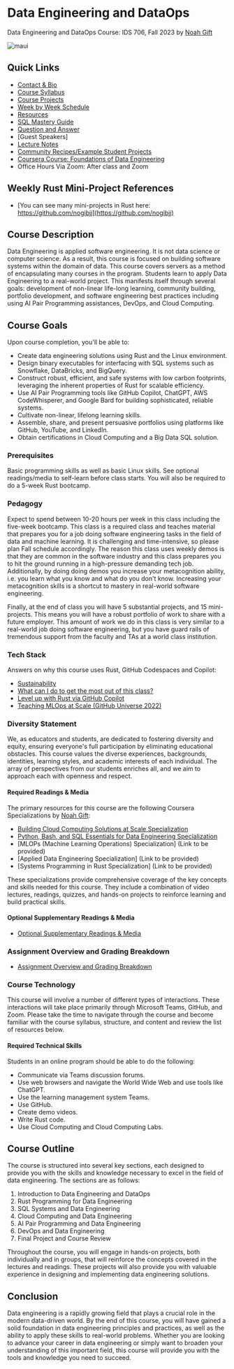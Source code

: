 # Data Engineering and DataOps

Data Engineering and DataOps Course: IDS 706, Fall 2023 by [Noah Gift](https://noahgift.com)

![maui](https://user-images.githubusercontent.com/58792/128207842-69bc2564-0f67-46e4-8d31-ed0020497034.jpg)

## Quick Links

- [Contact & Bio](https://datascience.duke.edu/noah-gift)
- [Course Syllabus](https://noahgift.github.io/data-engineering-and-dataops)
- [Course Projects](https://noahgift.github.io/data-engineering-and-dataops/projects)
- [Week by Week Schedule](https://noahgift.github.io/data-engineering-and-dataops/schedule)
- [Resources](https://noahgift.github.io/data-engineering-and-dataops/resources)
- [SQL Mastery Guide](https://noahgift.github.io/data-engineering-and-dataops/sqlmastery)
- [Question and Answer](https://noahgift.github.io/data-engineering-and-dataops/question-answer)
- [Guest Speakers]
- [Lecture Notes](https://noahgift.github.io/data-engineering-and-dataops/lecture-notes)
- [Community Recipes/Example Student Projects](https://github.com/paiml/practical-mlops-book#community-recipes)
- [Coursera Course: Foundations of Data Engineering](https://www.coursera.org/specializations/python-bash-sql-data-engineering-duke)
- Office Hours Via Zoom: After class and Zoom

## Weekly Rust Mini-Project References

- [You can see many mini-projects in Rust here: https://github.com/nogibjj](https://github.com/nogibjj)

## Course Description

Data Engineering is applied software engineering. It is not data science or computer science. As a result, this course is focused on building software systems within the domain of data. This course covers servers as a method of encapsulating many courses in the program. Students learn to apply Data Engineering to a real-world project. This manifests itself through several goals: development of non-linear life-long learning, community building, portfolio development, and software engineering best practices including using AI Pair Programming assistances, DevOps, and Cloud Computing.

## Course Goals

Upon course completion, you'll be able to:

- Create data engineering solutions using Rust and the Linux environment.
- Design binary executables for interfacing with SQL systems such as Snowflake, DataBricks, and BigQuery.
- Construct robust, efficient, and safe systems with low carbon footprints, leveraging the inherent properties of Rust for scalable efficiency.
- Use AI Pair Programming tools like GitHub Copilot, ChatGPT, AWS CodeWhisperer, and Google Bard for building sophisticated, reliable systems.
- Cultivate non-linear, lifelong learning skills.
- Assemble, share, and present persuasive portfolios using platforms like GitHub, YouTube, and LinkedIn.
- Obtain certifications in Cloud Computing and a Big Data SQL solution.

### Prerequisites

Basic programming skills as well as basic Linux skills. See optional readings/media to self-learn before class starts.  You will also be required to do a 5-week Rust bootcamp.

### Pedagogy

Expect to spend between 10-20 hours per week in this class including the five-week bootcamp.
This class is a required class and teaches material that prepares you for a job doing software engineering tasks in the field of data and machine learning.  It is challenging and time-intensive, so please plan Fall schedule accordingly.  The reason this class uses weekly demos is that they are common in the software industry and this class prepares you to hit the ground running in a high-pressure demanding tech job.  Additionally, by doing doing demos you increase your metacognition ability, i.e. you learn what you know and what do you don't know.  Increasing your metacognition skills is a shortcut to mastery in real-world software engineering.

Finally, at the end of class you will have 5 substantial projects, and 15 mini-projects.  This means you will have a robust portfolio of work to share with a future employer.  This amount of work we do in this class is very similar to a real-world job doing software engineering, but you have guard rails of tremendous support from the faculty and TAs at a world class institution.

### Tech Stack

Answers on why this course uses Rust, GitHub Codespaces and Copilot:

* [Sustainability](https://nogibjj.github.io/rust-tutorial/sustainability.html)
* [What can I do to get the most out of this class?](https://nogibjj.github.io/rust-tutorial/faq.html#what-can-i-do-to-get-the-most-out-of-this-class)
* [Level up with Rust via GitHub Copilot](https://nogibjj.github.io/rust-tutorial/learn_rust_tips.html#leveling-up-with-rust-via-github-copilot)
* [Teaching MLOps at Scale (GitHub Universe 2022)](https://nogibjj.github.io/rust-tutorial/learn_rust_tips.html#teaching-mlops-at-scale-github-universe-2022)


### Diversity Statement

We, as educators and students, are dedicated to fostering diversity and equity, ensuring everyone's full participation by eliminating educational obstacles. This course values the diverse experiences, backgrounds, identities, learning styles, and academic interests of each individual. The array of perspectives from our students enriches all, and we aim to approach each with openness and respect.

#### Required Readings & Media

The primary resources for this course are the following Coursera Specializations by [Noah Gift](https://www.coursera.org/instructor/noahgift):

- [Building Cloud Computing Solutions at Scale Specialization](https://www.coursera.org/specializations/building-cloud-computing-solutions-at-scale)
- [Python, Bash, and SQL Essentials for Data Engineering Specialization](https://www.coursera.org/specializations/python-bash-sql-data-engineering-duke)
- [MLOPs (Machine Learning Operations) Specialization] (Link to be provided)
- [Applied Data Engineering Specialization] (Link to be provided)
- [Systems Programming in Rust Specialization] (Link to be provided)

These specializations provide comprehensive coverage of the key concepts and skills needed for this course. They include a combination of video lectures, readings, quizzes, and hands-on projects to reinforce learning and build practical skills.


#### Optional Supplementary Readings & Media

- [Optional Supplementary Readings & Media](https://noahgift.github.io/data-engineering-and-dataops/optional-resources)

### Assignment Overview and Grading Breakdown

- [Assignment Overview and Grading Breakdown](https://noahgift.github.io/data-engineering-and-dataops/grading)

### Course Technology

This course will involve a number of different types of interactions. These interactions will take place primarily through Microsoft Teams, GitHub, and Zoom. Please take the time to navigate through the course and become familiar with the course syllabus, structure, and content and review the list of resources below.

#### Required Technical Skills

Students in an online program should be able to do the following:

- Communicate via Teams discussion forums.
- Use web browsers and navigate the World Wide Web and use tools like ChatGPT.
- Use the learning management system Teams.
- Use GitHub.
- Create demo videos.
- Write Rust code.
- Use Cloud Computing and Cloud Computing Labs.

## Course Outline

The course is structured into several key sections, each designed to provide you with the skills and knowledge necessary to excel in the field of data engineering. The sections are as follows:

1. Introduction to Data Engineering and DataOps
2. Rust Programming for Data Engineering
3. SQL Systems and Data Engineering
4. Cloud Computing and Data Engineering
5. AI Pair Programming and Data Engineering
6. DevOps and Data Engineering
7. Final Project and Course Review

Throughout the course, you will engage in hands-on projects, both individually and in groups, that will reinforce the concepts covered in the lectures and readings. These projects will also provide you with valuable experience in designing and implementing data engineering solutions.

## Conclusion

Data engineering is a rapidly growing field that plays a crucial role in the modern data-driven world. By the end of this course, you will have gained a solid foundation in data engineering principles and practices, as well as the ability to apply these skills to real-world problems. Whether you are looking to advance your career in data engineering or simply want to broaden your understanding of this important field, this course will provide you with the tools and knowledge you need to succeed.
